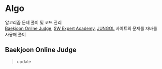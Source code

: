 # Algo
알고리즘 문제 풀이 및 코드 관리  
[Baekjoon Online Judge](https://www.acmicpc.net/), [SW Expert Academy](https://swexpertacademy.com/main/main.do), [JUNGOL](http://www.jungol.co.kr/) 사이트의 문제를 자바를 사용해 풀이


## Baekjoon Online Judge
> update